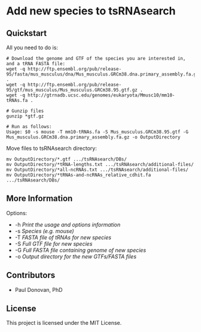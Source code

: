 # Add new species to tsRNAsearch 

## Quickstart
All you need to do is: 
```
# Download the genome and GTF of the species you are interested in, and a tRNA FASTA file:
wget -q http://ftp.ensembl.org/pub/release-95/fasta/mus_musculus/dna/Mus_musculus.GRCm38.dna.primary_assembly.fa.gz .
wget -q http://ftp.ensembl.org/pub/release-95/gtf/mus_musculus/Mus_musculus.GRCm38.95.gtf.gz .
wget -q http://gtrnadb.ucsc.edu/genomes/eukaryota/Mmusc10/mm10-tRNAs.fa .

# Gunzip files
gunzip *gtf.gz

# Run as follows:
Usage: $0 -s mouse -T mm10-tRNAs.fa -S Mus_musculus.GRCm38.95.gtf -G Mus_musculus.GRCm38.dna.primary_assembly.fa.gz -o OutputDirectory
```
Move files to tsRNAsearch directory:
```
mv OutputDirectory/*.gtf .../tsRNAsearch/DBs/
mv OutputDirectory/*tRNA-lengths.txt .../tsRNAsearch/additional-files/
mv OutputDirectory/*all-ncRNAs.txt .../tsRNAsearch/additional-files/
mv OutputDirectory/*tRNAs-and-ncRNAs_relative_cdhit.fa .../tsRNAsearch/DBs/
```

## More Information
Options:

* -h *Print the usage and options information*
* -s *Species (e.g. mouse)*
* -T *FASTA file of tRNAs for new species*
* -S *Full GTF file for new species*
* -G *Full FASTA file containing genome of new species* 
* -o *Output directory for the new GTFs/FASTA files*

## Contributors
* Paul Donovan, PhD

## License
This project is licensed under the MIT License.

